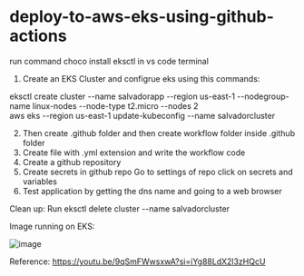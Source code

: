 # deploy-to-aws-eks-using-github-actions
run command choco install eksctl in vs code terminal

1. Create an EKS Cluster and configrue eks using this commands:

eksctl create cluster --name salvadorapp --region us-east-1 --nodegroup-name linux-nodes --node-type t2.micro --nodes 2  
aws eks --region us-east-1 update-kubeconfig --name salvadorcluster

2. Then create .github folder and then create workflow folder inside .github folder 
3. Create file with .yml extension and write the workflow code
4. Create a github repository 
5. Create secrets in github repo
        Go to settings of repo
        click on secrets and variables
6. Test application by getting the dns name and going to a web browser

Clean up: Run eksctl delete cluster --name salvadorcluster

Image running on EKS:  

![image](https://github.com/felipesalvadordev/deploy-node-js-eks-github-actions/assets/13543372/f62db948-f68d-46e5-82d6-a3f4a451c333)  

Reference: https://youtu.be/9qSmFWwsxwA?si=iYg88LdX2l3zHQcU





